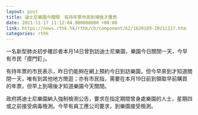 ```yaml
---
layout: post
title: 迪士尼樂園今關閉　有持年票市民到場後才獲悉
date: 2021-11-17 11:12:04.000000000 +08:00
link: https://news.rthk.hk/rthk/ch/component/k2/1620189-20211117.htm
categories: rthk
---
```


一名新型肺炎初步確診者本月14日曾到訪迪士尼樂園，樂園今日關閉一天，今早有市民「摸門釘」。

有持年票的市民表示，昨日仍能夠在網上預約今日到訪樂園，但今早來到才知道關閉一天，唯有到其他地方閒逛；亦有市民指，需要在本月19日前到領取早前購買的年票，但早上到場後才知道樂園今天關閉。

政府將迪士尼樂園納入強制檢測公告，要求在指定期間曾身處樂園的人士，星期四或之前接受病毒檢測。今早有員工應公司要求，到樂園接受檢測。
